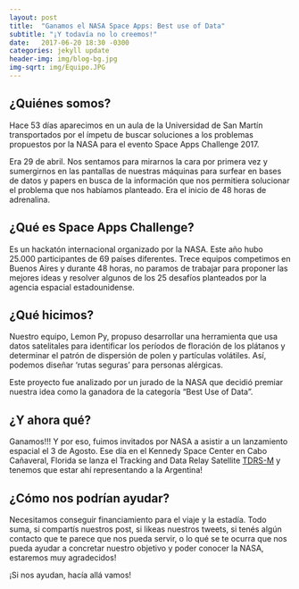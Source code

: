 ```yaml
---
layout: post
title:  "Ganamos el NASA Space Apps: Best use of Data"
subtitle: "¡Y todavía no lo creemos!"
date:   2017-06-20 18:30 -0300
categories: jekyll update
header-img: img/blog-bg.jpg
img-sqrt: img/Equipo.JPG
---
```


## ¿Quiénes somos?

Hace 53 días aparecimos en un aula de la Universidad de San Martín transportados por el ímpetu de buscar soluciones a los problemas propuestos por la NASA para el evento Space Apps Challenge 2017.

Era 29 de abril. Nos sentamos para mirarnos la cara por primera vez y sumergirnos en las pantallas de nuestras máquinas para surfear en bases de datos y papers en busca de la información que nos permitiera solucionar el problema que nos habíamos planteado. Era el inicio de 48 horas de adrenalina.


## ¿Qué es Space Apps Challenge?

Es un hackatón internacional organizado por la NASA. Este año hubo 25.000 participantes de 69 países diferentes. Trece equipos competimos en Buenos Aires y durante 48 horas, no paramos de trabajar para proponer las mejores ideas y resolver algunos de los 25 desafíos planteados por la agencia espacial estadounidense.


## ¿Qué hicimos?

Nuestro equipo, Lemon Py, propuso desarrollar una herramienta que usa datos satelitales para identificar los períodos de floración de los plátanos y determinar el patrón de dispersión de polen y partículas volátiles. Así, podemos diseñar ‘rutas seguras’ para personas alérgicas.

Este proyecto fue analizado por un jurado de la NASA que decidió premiar nuestra idea como la ganadora de la categoría “Best Use of Data”.


## ¿Y ahora qué?

Ganamos!!! Y por eso, fuimos invitados por NASA a asistir a un lanzamiento espacial el 3 de Agosto. Ese día en el Kennedy Space Center en Cabo Cañaveral, Florida se lanza el Tracking and Data Relay Satellite [TDRS-M](https://tdrs.gsfc.nasa.gov/tdrs) y tenemos que estar ahí representando a la Argentina!


## ¿Cómo nos podrían ayudar?

Necesitamos conseguir financiamiento para el viaje y la estadía. Todo suma, si compartís nuestros post, si likeas nuestros tweets, si tenés algún contacto que te parece que nos pueda servir, o lo qué se te ocurra que nos pueda ayudar a concretar nuestro objetivo y poder conocer la NASA, estaremos muy agradecidos!

¡Si nos ayudan, hacía allá vamos!
